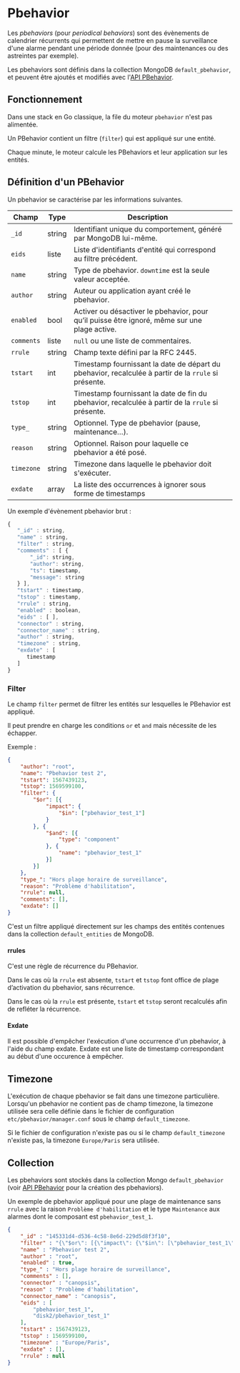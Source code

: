 # Pbehavior

Les *pbehaviors* (pour *periodical behaviors*) sont des évènements de calendrier récurrents qui permettent de mettre en pause la surveillance d'une alarme pendant une période donnée (pour des maintenances ou des astreintes par exemple).


Les pbehaviors sont définis dans la collection MongoDB `default_pbehavior`, et peuvent être ajoutés et modifiés avec l'[API PBehavior](../../guide-developpement/PBehavior/api_v2_pbehavior.md).

## Fonctionnement

Dans une stack en Go classique, la file du moteur `pbehavior` n'est pas alimentée.

Un PBehavior contient un filtre (`filter`) qui est appliqué sur une entité.

Chaque minute, le moteur calcule les PBehaviors et leur application sur les entités.

## Définition d'un PBehavior

Un pbehavior se caractérise par les informations suivantes.

|   Champ    |  Type  |                                             Description                                              |     |
| ---------- | ------ | ---------------------------------------------------------------------------------------------------- | --- |
|   `_id`    | string |                   Identifiant unique du comportement, généré par MongoDB lui-même.                   |     |
|   `eids`   | liste  |                  Liste d'identifiants d'entité qui correspond au filtre précédent.                   |     |
|   `name`   | string |                     Type de pbehavior. `downtime` est la seule valeur acceptée.                      |     |
|  `author`  | string |                            Auteur ou application ayant créé le pbehavior.                            |     |
| `enabled`  |  bool  |    Activer ou désactiver le pbehavior, pour qu’il puisse être ignoré, même sur une plage active.     |     |
| `comments` | liste  |                                 `null` ou une liste de commentaires.                                 |     |
|  `rrule`   | string |                                 Champ texte défini par la RFC 2445.                                  |     |
|  `tstart`  |  int   | Timestamp fournissant la date de départ du pbehavior, recalculée à partir de la `rrule` si présente. |     |
|  `tstop`   |  int   |  Timestamp fournissant la date de fin du pbehavior, recalculée à partir de la `rrule` si présente.   |     |
|  `type_`   | string |                         Optionnel. Type de pbehavior (pause, maintenance…).                          |     |
|  `reason`  | string |                       Optionnel. Raison pour laquelle ce pbehavior a été posé.                       |     |
| `timezone` | string |                         Timezone dans laquelle le pbehavior doit s'exécuter.                         |     |
|  `exdate`  | array  |                     La liste des occurrences à ignorer sous forme de timestamps                      |     |


Un exemple d'évènement pbehavior brut :
```js
{
   "_id" : string,
   "name" : string,
   "filter" : string,
   "comments" : [ {
       "_id": string,
       "author": string,
       "ts": timestamp,
       "message": string
   } ],
   "tstart" : timestamp,
   "tstop" : timestamp,
   "rrule" : string,
   "enabled" : boolean,
   "eids" : [ ],
   "connector" : string,
   "connector_name" : string,
   "author" : string,
   "timezone" : string,
   "exdate" : [
      timestamp
   ]
}
```

### Filter

Le champ `filter` permet de filtrer les entités sur lesquelles le PBehavior est appliqué.

Il peut prendre en charge les conditions `or` et `and` mais nécessite de les échapper.

Exemple :

```JSON
{
	"author": "root",
	"name": "Pbehavior test 2",
	"tstart": 1567439123,
	"tstop": 1569599100,
	"filter": {
		"$or": [{
			"impact": {
				"$in": ["pbehavior_test_1"]
			}
		}, {
			"$and": [{
				"type": "component"
			}, {
				"name": "pbehavior_test_1"
			}]
		}]
	},
	"type_": "Hors plage horaire de surveillance",
	"reason": "Problème d'habilitation",
	"rrule": null,
	"comments": [],
	"exdate": []
}
```

C'est un filtre appliqué directement sur les champs des entités contenues dans la collection `default_entities` de MongoDB.

#### rrules

C'est une règle de récurrence du PBehavior.

Dans le cas où la `rrule` est absente, `tstart` et `tstop` font office de plage d’activation du pbehavior, sans récurrence.

Dans le cas où la `rrule` est présente, `tstart` et `tstop` seront recalculés afin de refléter la récurrence.

#### Exdate

Il est possible d'empêcher l'exécution d'une occurrence d'un pbehavior, à l'aide
du champ exdate. Exdate est une liste de timestamp correspondant au début
d'une occurence à empêcher.

## Timezone

L'exécution de chaque pbehavior se fait dans une timezone particulière.
Lorsqu'un pbehavior ne contient pas de champ timezone, la timezone utilisée
sera celle définie dans le fichier de configuration `etc/pbehavior/manager.conf`
sous le champ `default_timezone`.

Si le fichier de configuration n'existe pas ou si le champ `default_timezone`
n'existe pas, la timezone `Europe/Paris` sera utilisée.

## Collection

Les pbehaviors sont stockés dans la collection Mongo `default_pbehavior` (voir [API PBehavior](../../guide-developpement/action/api_v2_pbehavior.md) pour la création des pbehaviors).

Un exemple de pbehavior appliqué pour une plage de maintenance sans `rrule` avec la raison `Problème d'habilitation` et le type `Maintenance` aux alarmes dont le composant est `pbehavior_test_1`.

```json
{
    "_id" : "145331d4-d536-4c58-8e6d-229d5d8f3f10",
    "filter" : "{\"$or\": [{\"impact\": {\"$in\": [\"pbehavior_test_1\"]}}, {\"$and\": [{\"type\": \"component\"}, {\"name\": \"pbehavior_test_1\"}]}]}",
    "name" : "Pbehavior test 2",
    "author" : "root",
    "enabled" : true,
    "type_" : "Hors plage horaire de surveillance",
    "comments" : [],
    "connector" : "canopsis",
    "reason" : "Problème d'habilitation",
    "connector_name" : "canopsis",
    "eids" : [
        "pbehavior_test_1",
        "disk2/pbehavior_test_1"
    ],
    "tstart" : 1567439123,
    "tstop" : 1569599100,
    "timezone" : "Europe/Paris",
    "exdate" : [],
    "rrule" : null
}
```
